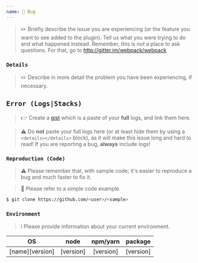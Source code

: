 ```yaml
---
name: 🐛 Bug
---
```


> ✏️ Briefly describe the issue you are experiencing (or the feature you want to see added to the plugin). Tell us what you were trying to do and what happened instead. Remember, this is _not_ a place to ask questions. For that, go to http://gitter.im/webpack/webpack

### `Details`

> ✏️ Describe in more detail the problem you have been experiencing, if necessary.

## `Error (Logs|Stacks)`

> 👉 Create a [gist](https://gist.github.com) which is a paste of your **full** logs, and link them here.

> ⚠️ Do **not** paste your full logs here (or at least hide them by using a `<details></details>` block), as it will make this issue long and hard to read! If you are reporting a bug, **always** include logs!

### `Reproduction (Code)`

> ⚠️ Please remember that, with sample code; it's easier to reproduce a bug and much faster to fix it.

> 🔗 Please refer to a simple code example.

```bash
$ git clone https://github.com/<user>/<sample>
```

### `Environment`

> ℹ️ Please provide information about your current environment.

|OS|node|npm/yarn|package|
|:-:|:--:|:-:|:------:|
|[name][version]|[version]|[version]|[version]|